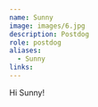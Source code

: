 ```yaml
---
name: Sunny
image: images/6.jpg
description: Postdog
role: postdog
aliases:
  - Sunny
links:
---
```


Hi Sunny!
